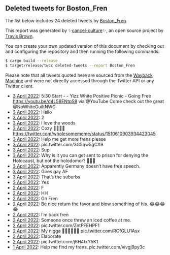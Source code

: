 ## Deleted tweets for Boston_Fren

The list below includes 24 deleted tweets by
[Boston_Fren](https://twitter.com/Boston_Fren).



This report was generated by ✨[cancel-culture](https://github.com/travisbrown/cancel-culture)✨,
an open source project by [Travis Brown](https://twitter.com/travisbrown).

You can create your own updated version of this document by checking out and configuring the
repository and then running the following commands:

```bash
$ cargo build --release
$ target/release/twcc deleted-tweets --report Boston_Fren
```

Please note that all tweets quoted here are sourced from the
[Wayback Machine](https://web.archive.org) and were not directly accessed through the Twitter API or
any Twitter client.

* [ 3 April 2022](https://web.archive.org/web/20220403214852/https://twitter.com/Boston_Fren/status/1510735815483273218): 5:30 Start -  - Yizz White Positive Picnic - Going Free  https://youtu.be/d4L58ENtpS8  via  @YouTube  Come check out the great  @NoWhiteGuiltNWG <!--1510735815483273218-->
* [ 3 April 2022](https://web.archive.org/web/20220403212953/https://twitter.com/Boston_Fren/status/1510731020412325888): Hello <!--1510731020412325888-->
* [ 3 April 2022](https://web.archive.org/web/20220403212118/https://twitter.com/Boston_Fren/status/1510728892872630281): 2 <!--1510728892872630281-->
* [ 3 April 2022](https://web.archive.org/web/20220403212034/https://twitter.com/Boston_Fren/status/1510728400482226178): I love the woods <!--1510728400482226178-->
* [ 3 April 2022](https://web.archive.org/web/20220403211551/https://twitter.com/Boston_Fren/status/1510727669373181955): Cozy 🥰🥰🥰🥰 https://twitter.com/wholesomememe/status/1510610903934423045 <!--1510727669373181955-->
* [ 3 April 2022](https://web.archive.org/web/20220403203919/https://twitter.com/Boston_Fren/status/1510717877539774470): Help me get more frens please <!--1510717877539774470-->
* [ 3 April 2022](https://web.archive.org/web/20220403192803/https://twitter.com/Boston_Fren/status/1510699927424360448): pic.twitter.com/3G5qw5gCX9 <!--1510699927424360448-->
* [ 3 April 2022](https://web.archive.org/web/20220403181308/https://twitter.com/Boston_Fren/status/1510681374440804359): Sup <!--1510681374440804359-->
* [ 3 April 2022](https://web.archive.org/web/20220403170725/https://twitter.com/Boston_Fren/status/1510663070066089991): Why is it you can get sent to prison for denying the Holocaust, but not the holodomor? 🤔🤔🤔 <!--1510663070066089991-->
* [ 3 April 2022](https://web.archive.org/web/20220403165706/https://twitter.com/Boston_Fren/status/1510662565411622916): Apparently Germany doesn’t have free speech. <!--1510662565411622916-->
* [ 3 April 2022](https://web.archive.org/web/20220403193852/https://twitter.com/Boston_Fren/status/1510623952984584245): Goes gay AF <!--1510623952984584245-->
* [ 3 April 2022](https://web.archive.org/web/20220403142304/https://twitter.com/Boston_Fren/status/1510623371234525186): That’s the suburbs <!--1510623371234525186-->
* [ 3 April 2022](https://web.archive.org/web/20220403011414/https://twitter.com/Boston_Fren/status/1510425163770249216): Yes <!--1510425163770249216-->
* [ 2 April 2022](https://web.archive.org/web/20220402231124/https://twitter.com/Boston_Fren/status/1510394268854194178): F <!--1510394268854194178-->
* [ 2 April 2022](https://web.archive.org/web/20220402232035/https://twitter.com/Boston_Fren/status/1510393880180674574): HH <!--1510393880180674574-->
* [ 2 April 2022](https://web.archive.org/web/20220402220433/https://twitter.com/Boston_Fren/status/1510377494070837250): Gn Fren <!--1510377494070837250-->
* [ 2 April 2022](https://web.archive.org/web/20220402195106/https://twitter.com/Boston_Fren/status/1510344006403866628): Be nice return the favor and blow something of his. 😂😂😂😂 <!--1510344006403866628-->
* [ 2 April 2022](https://web.archive.org/web/20220402175904/https://twitter.com/Boston_Fren/status/1510315808420941827): I’m back fren <!--1510315808420941827-->
* [ 2 April 2022](https://web.archive.org/web/20220402030120/https://twitter.com/Boston_Fren/status/1510089649326329861): Someone once threw an iced coffee at me. <!--1510089649326329861-->
* [ 2 April 2022](https://web.archive.org/web/20220402023414/https://twitter.com/Boston_Fren/status/1510083029083078663): pic.twitter.com/ZntPFEHPF1 <!--1510083029083078663-->
* [ 2 April 2022](https://web.archive.org/web/20220402022821/https://twitter.com/Boston_Fren/status/1510081315554709513): My nigga ✊🏿✊🏿✊🏿 pic.twitter.com/RCfGLU1Asx <!--1510081315554709513-->
* [ 2 April 2022](https://web.archive.org/web/20220402014852/https://twitter.com/Boston_Fren/status/1510071463579107330): Elaborate <!--1510071463579107330-->
* [ 2 April 2022](https://web.archive.org/web/20220402014754/https://twitter.com/Boston_Fren/status/1510071298956873741): pic.twitter.com/j6H4txY5K1 <!--1510071298956873741-->
* [ 1 April 2022](https://web.archive.org/web/20220401235221/https://twitter.com/Boston_Fren/status/1510042380182900742): Help me find my frens. pic.twitter.com/vivgj9py3c <!--1510042380182900742-->
